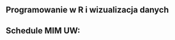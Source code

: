 Programowanie w R i wizualizacja danych
---------------------------------------

Schedule MIM UW:
----------------

